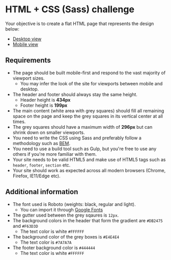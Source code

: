 # HTML + CSS (Sass) challenge
Your objective is to create a flat HTML page that represents the design below:

- [Desktop view](https://cloud.githubusercontent.com/assets/26587063/24184508/ff86f072-0f19-11e7-9145-d6ae62852f8d.png)
- [Mobile view](https://cloud.githubusercontent.com/assets/26587063/24184509/ffb5e616-0f19-11e7-9010-a4ebf6fddd34.png)

## Requirements
- The page should be built mobile-first and respond to the vast majority of viewport sizes.
    - You may infer the look of the site for viewports between mobile and desktop.
- The header and footer should always stay the same height.
    - Header height is **434px**
    - Footer height is **199px**
- The main content (white area with grey squares) should fill all remaining space on the page and keep the grey squares in its vertical center at all times.
- The grey squares should have a maximum width of **296px** but can shrink down on smaller viewports.
- You need to write the CSS using Sass and preferably follow a methodology such as [BEM](https://css-tricks.com/bem-101/).
- You need to use a build tool such as Gulp, but you're free to use any others if you're more familiar with them.
- Your site needs to be valid HTML5 and make use of HTML5 tags such as `header`, `footer`, `section` etc.
- Your site should work as expected across all modern browsers (Chrome, Firefox, IE11/Edge etc).

## Additional information
- The font used is Roboto (weights: black, regular and light).
    - You can import it through [Google Fonts](https://fonts.google.com/specimen/Roboto)
- The gutter used between the grey sqaures is `12px`.
- The background colors in the header that form the gradient are `#DB2475` and `#F63D3D`
    - The text color is white `#FFFFFF`
- The background color of the grey boxes is `#E4E4E4`
    - The text color is `#7A7A7A`
- The footer background color is `#444444`
    - The text color is white `#FFFFFF`
